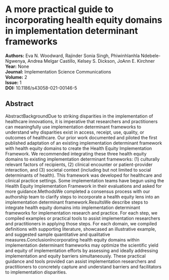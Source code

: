 # A more practical guide to incorporating health equity domains in implementation determinant frameworks

**Authors:** Eva N. Woodward, Rajinder Sonia Singh, Phiwinhlanhla Ndebele-Ngwenya, Andrea Melgar Castillo, Kelsey S. Dickson, JoAnn E. Kirchner  
**Year:** None  
**Journal:** Implementation Science Communications  
**Volume:** 2  
**Issue:** 1  
**DOI:** 10.1186/s43058-021-00146-5  

## Abstract
AbstractBackgroundDue to striking disparities in the implementation of healthcare innovations, it is imperative that researchers and practitioners can meaningfully use implementation determinant frameworks to understand why disparities exist in access, receipt, use, quality, or outcomes of healthcare. Our prior work documented and piloted the first published adaptation of an existing implementation determinant framework with health equity domains to create the Health Equity Implementation Framework. We recommended integrating these three health equity domains to existing implementation determinant frameworks: (1) culturally relevant factors of recipients, (2) clinical encounter or patient-provider interaction, and (3) societal context (including but not limited to social determinants of health). This framework was developed for healthcare and clinical practice settings. Some implementation teams have begun using the Health Equity Implementation Framework in their evaluations and asked for more guidance.MethodsWe completed a consensus process with our authorship team to clarify steps to incorporate a health equity lens into an implementation determinant framework.ResultsWe describe steps to integrate health equity domains into implementation determinant frameworks for implementation research and practice. For each step, we compiled examples or practical tools to assist implementation researchers and practitioners in applying those steps. For each domain, we compiled definitions with supporting literature, showcased an illustrative example, and suggested sample quantitative and qualitative measures.ConclusionIncorporating health equity domains within implementation determinant frameworks may optimize the scientific yield and equity of implementation efforts by assessing and ideally addressing implementation and equity barriers simultaneously. These practical guidance and tools provided can assist implementation researchers and practitioners to concretely capture and understand barriers and facilitators to implementation disparities.

